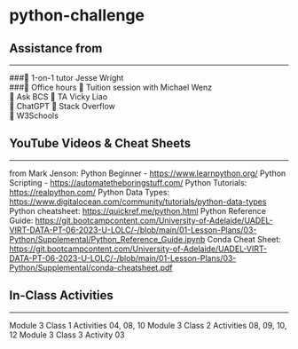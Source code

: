 # python-challenge

## Assistance from
-----------------------------------
###	1-on-1 tutor Jesse Wright	
###	Office hours
	Tuition session with Michael Wenz	
	Ask BCS
	TA Vicky Liao	
	ChatGPT
	Stack Overflow	
	W3Schools


## YouTube Videos & Cheat Sheets
------------------------------------------------------------------
from Mark Jenson: 	Python Beginner - https://www.learnpython.org/
Python Scripting - https://automatetheboringstuff.com/
Python Tutorials:	https://realpython.com/
Python Data Types:	https://www.digitalocean.com/community/tutorials/python-data-types
Python cheatsheet:	https://quickref.me/python.html
Python Reference Guide:	https://git.bootcampcontent.com/University-of-Adelaide/UADEL-VIRT-DATA-PT-06-2023-U-LOLC/-/blob/main/01-Lesson-Plans/03-Python/Supplemental/Python_Reference_Guide.ipynb
Conda Cheat Sheet:	https://git.bootcampcontent.com/University-of-Adelaide/UADEL-VIRT-DATA-PT-06-2023-U-LOLC/-/blob/main/01-Lesson-Plans/03-Python/Supplemental/conda-cheatsheet.pdf


## In-Class Activities
------------------------------------------
Module 3 Class 1 Activities	04, 08, 10
Module 3 Class 2 Activities	08, 09, 10, 12
Module 3 Class 3 Activity	03



